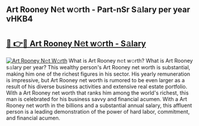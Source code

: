 ## Art Rooney N𝚎t w𝚘rth - Part-nSr S𝚊lary per year vHKB4

# <h2><a href="http://gc47fvn.nevu.top/?p=Art+Rooney">🔗 👉🔴 Art Rooney N𝚎t w𝚘rth - S𝚊lary</a></h2>

[![Art Rooney N𝚎t W𝚘rth](https://i.imgur.com/Oavwk0R.jpeg)](http://gc47fvn.nevu.top/?p=Art+Rooney)
What is Art Rooney n𝚎t w𝚘rth? What is Art Rooney s𝚊lary per year?
This wealthy person's Art Rooney net worth is substantial, making him one of the richest figures in his sector. His yearly remuneration is impressive, but Art Rooney net worth is rumored to be even larger as a result of his diverse business activities and extensive real estate portfolio. With a Art Rooney net worth that ranks him among the world's richest, this man is celebrated for his business savvy and financial acumen. With a Art Rooney net worth in the billions and a substantial annual salary, this affluent person is a leading demonstration of the power of hard labor, commitment, and financial acumen.
